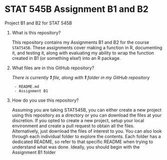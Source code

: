 # STAT 545B Assignment B1 and B2

Project B1 and B2 for STAT 545B

1. What is this repository?

    This repository contains my Assignments B1 and B2 for the course `STAT545B`. These assignments cover making a function in R, documenting it, and testing it, along with evaluating my ability to wrap the function created in B1 (or something else!) into an R package.


   
2. What files are in this GitHub repository?
   
   *There is currently* ***1*** *file, along with* ***1***  *folder in my GitHub repository*
   
   ```
    - README.md
    - Assignment B1
   ```
   
3. How do you use this repository?

    Assuming you are taking STAT545B, you can either create a new project using this repository as a directory or you can download the files at your discretion. If you opted to create a new project, setup your local environment and create a pull request to obtain all the files. Alternatively, just download the files of interest to you. You can also look through each individual folder to explore the contents. Each folder has a dedicated README, so refer to that specific README when trying to understand what was done. Ideally, you should begin with the Assignment B1 folder